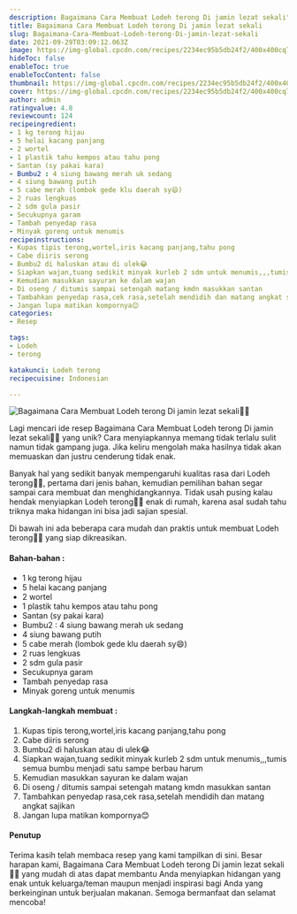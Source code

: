 ```yaml
---
description: Bagaimana Cara Membuat Lodeh terong Di jamin lezat sekali"
title: Bagaimana Cara Membuat Lodeh terong Di jamin lezat sekali
slug: Bagaimana-Cara-Membuat-Lodeh-terong-Di-jamin-lezat-sekali
date: 2021-09-29T03:09:12.063Z
image: https://img-global.cpcdn.com/recipes/2234ec95b5db24f2/400x400cq70/photo.jpg
hideToc: false
enableToc: true
enableTocContent: false
thumbnail: https://img-global.cpcdn.com/recipes/2234ec95b5db24f2/400x400cq70/photo.jpg
cover: https://img-global.cpcdn.com/recipes/2234ec95b5db24f2/400x400cq70/photo.jpg
author: admin
ratingvalue: 4.8
reviewcount: 124
recipeingredient:
- 1 kg terong hijau
- 5 helai kacang panjang
- 2 wortel
- 1 plastik tahu kempos atau tahu pong
- Santan (sy pakai kara)
- Bumbu2 : 4 siung bawang merah uk sedang
- 4 siung bawang putih
- 5 cabe merah (lombok gede klu daerah sy😄)
- 2 ruas lengkuas
- 2 sdm gula pasir
- Secukupnya garam
- Tambah penyedap rasa
- Minyak goreng untuk menumis
recipeinstructions:
- Kupas tipis terong,wortel,iris kacang panjang,tahu pong
- Cabe diiris serong
- Bumbu2 di haluskan atau di ulek😂
- Siapkan wajan,tuang sedikit minyak kurleb 2 sdm untuk menumis,,,tumis semua bumbu menjadi satu sampe berbau harum
- Kemudian masukkan sayuran ke dalam wajan
- Di oseng / ditumis sampai setengah matang kmdn masukkan santan
- Tambahkan penyedap rasa,cek rasa,setelah mendidih dan matang angkat sajikan
- Jangan lupa matikan kompornya😊
categories:
- Resep

tags:
- Lodeh
- terong

katakunci: Lodeh terong
recipecuisine: Indonesian

---
```


![Bagaimana Cara Membuat Lodeh terong Di jamin lezat sekali👩‍🍳](https://img-global.cpcdn.com/recipes/2234ec95b5db24f2/400x400cq70/photo.jpg)

Lagi mencari ide resep Bagaimana Cara Membuat Lodeh terong Di jamin lezat sekali👩‍🍳 yang unik? Cara menyiapkannya memang tidak terlalu sulit namun tidak gampang juga. Jika keliru mengolah maka hasilnya tidak akan memuaskan dan justru cenderung tidak enak.

Banyak hal yang sedikit banyak mempengaruhi kualitas rasa dari Lodeh terong👩‍🍳, pertama dari jenis bahan, kemudian pemilihan bahan segar sampai cara membuat dan menghidangkannya. Tidak usah pusing kalau hendak menyiapkan Lodeh terong👩‍🍳 enak di rumah, karena asal sudah tahu triknya maka hidangan ini bisa jadi sajian spesial.

Di bawah ini ada beberapa cara mudah dan praktis untuk membuat Lodeh terong👩‍🍳 yang siap dikreasikan.

<!--inarticleads1-->

#### Bahan-bahan :

- 1 kg terong hijau
- 5 helai kacang panjang
- 2 wortel
- 1 plastik tahu kempos atau tahu pong
- Santan (sy pakai kara)
- Bumbu2 : 4 siung bawang merah uk sedang
- 4 siung bawang putih
- 5 cabe merah (lombok gede klu daerah sy😄)
- 2 ruas lengkuas
- 2 sdm gula pasir
- Secukupnya garam
- Tambah penyedap rasa
- Minyak goreng untuk menumis

<!--inarticleads2-->

#### Langkah-langkah membuat :

1. Kupas tipis terong,wortel,iris kacang panjang,tahu pong
1. Cabe diiris serong
1. Bumbu2 di haluskan atau di ulek😂
1. Siapkan wajan,tuang sedikit minyak kurleb 2 sdm untuk menumis,,,tumis semua bumbu menjadi satu sampe berbau harum
1. Kemudian masukkan sayuran ke dalam wajan
1. Di oseng / ditumis sampai setengah matang kmdn masukkan santan
1. Tambahkan penyedap rasa,cek rasa,setelah mendidih dan matang angkat sajikan
1. Jangan lupa matikan kompornya😊

#### Penutup

Terima kasih telah membaca resep yang kami tampilkan di sini. Besar harapan kami, Bagaimana Cara Membuat Lodeh terong Di jamin lezat sekali👩‍🍳 yang mudah di atas dapat membantu Anda menyiapkan hidangan yang enak untuk keluarga/teman maupun menjadi inspirasi bagi Anda yang berkeinginan untuk berjualan makanan. Semoga bermanfaat dan selamat mencoba!
